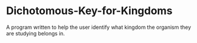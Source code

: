 # Dichotomous-Key-for-Kingdoms
A program written to help the user identify what kingdom the organism they are studying belongs in.
